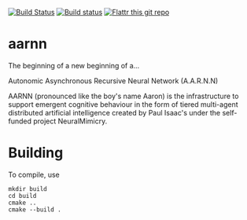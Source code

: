 [![Build Status](https://travis-ci.org/isaacstechnology/aarnn.svg?branch=master)](https://travis-ci.org/isaacstechnology/aarnn)
[![Build status](https://ci.appveyor.com/api/projects/status/g527wo738g43f042/branch/master?svg=true)](https://ci.appveyor.com/project/isaacstechnology/aarnn/branch/master)
[![Flattr this git repo](http://api.flattr.com/button/flattr-badge-large.png)](https://flattr.com/submit/auto?user_id=isaacstechnology&url=https://github.com/isaacstechnology/aarnn&title=AARNN&language=&tags=github&category=software) 
# aarnn
The beginning of a new beginning of a...

Autonomic Asynchronous Recursive Neural Network (A.A.R.N.N)

AARNN (pronounced like the boy's name Aaron) is the infrastructure to support emergent cognitive behaviour in the form of tiered multi-agent distributed artificial intelligence created by Paul Isaac's under the self-funded project NeuralMimicry.


# Building
To compile, use

    mkdir build
    cd build
    cmake ..
    cmake --build .
    
